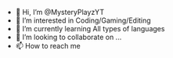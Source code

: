 - 👋 Hi, I’m @MysteryPlayzYT
- 👀 I’m interested in Coding/Gaming/Editing
- 🌱 I’m currently learning All types of languages
- 💞️ I’m looking to collaborate on ...
- 📫 How to reach me 

<!---
MysteryPlayzYT/MysteryPlayzYT is a ✨ special ✨ repository because its `README.md` (this file) appears on your GitHub profile.
You can click the Preview link to take a look at your changes.
--->
